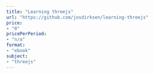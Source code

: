 ```yaml
---
title: "Learning threejs"
url: "https://github.com/josdirksen/learning-threejs"
price: 
- "0"
pricePerPeriod: 
- "n/a"
format: 
- "ebook"
subject: 
- "threejs"
---
```

